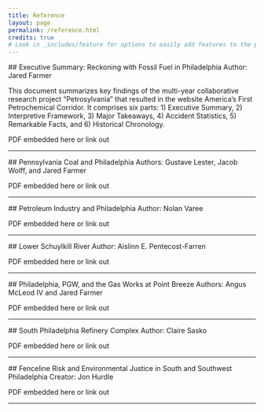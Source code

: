 ```yaml
---
title: Reference
layout: page
permalink: /reference.html
credits: true
# Look in _includes/feature for options to easily add features to the page
---
```


<div id="summary"></div>
## Executive Summary: Reckoning with Fossil Fuel in Philadelphia
Author: Jared Farmer

This document summarizes key findings of the multi-year collaborative research project “Petrosylvania” that resulted in the website America’s First Petrochemical Corridor. It comprises six parts: 1) Executive Summary, 2) Interpretive Framework, 3) Major Takeaways, 4) Accident Statistics, 5) Remarkable Facts, and 6) Historical Chronology.

<p class="highlight">PDF embedded here or link out</p>

--- 
<div id="penna-coal"></div>
## Pennsylvania Coal and Philadelphia
Authors: Gustave Lester, Jacob Wolff, and Jared Farmer

<p class="highlight">PDF embedded here or link out</p>

---

<div id="petro-industry"></div>
## Petroleum Industry and Philadelphia
Author: Nolan Varee

<p class="highlight">PDF embedded here or link out</p>

---
<div id="schuylkill"></div>
## Lower Schuylkill River
Author: Aislinn E. Pentecost-Farren 

<p class="highlight">PDF embedded here or link out</p>

---

<div id="point-breeze"></div>
## Philadelphia, PGW, and the Gas Works at Point Breeze
Authors: Angus McLeod IV and Jared Farmer

<p class="highlight">PDF embedded here or link out</p>

---

<div id="south-philly-refinery"></div>
## South Philadelphia Refinery Complex
Author: Claire Sasko

<p class="highlight">PDF embedded here or link out</p>


---
<div id="fenceline-risk"></div>
## Fenceline Risk and Environmental Justice in South and Southwest Philadelphia
Creator: Jon Hurdle

<p class="highlight">PDF embedded here or link out</p>

---
